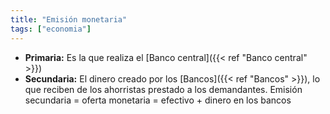 ```yaml
---
title: "Emisión monetaria"
tags: ["economia"]
---
```

- **Primaria:** Es la que realiza el [Banco central]({{< ref "Banco central" >}})
- **Secundaria:** El dinero creado por los [Bancos]({{< ref "Bancos" >}}), lo que reciben de los ahorristas prestado a los demandantes. Emisión secundaria = oferta monetaria = efectivo + dinero en los bancos